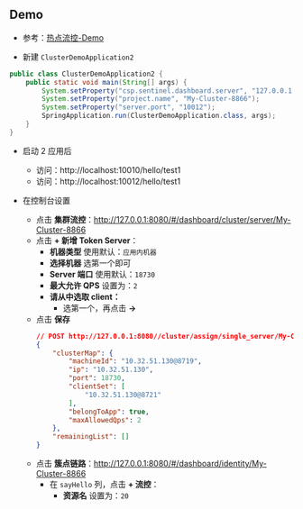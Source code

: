 ## Demo
- 参考：[热点流控-Demo](热点流控.md#demo)

- 新建 `ClusterDemoApplication2`
```java
public class ClusterDemoApplication2 {
    public static void main(String[] args) {
        System.setProperty("csp.sentinel.dashboard.server", "127.0.0.1:8080");
        System.setProperty("project.name", "My-Cluster-8866");
        System.setProperty("server.port", "10012");
        SpringApplication.run(ClusterDemoApplication.class, args);
    }
}
```

- 启动 2 应用后
  - 访问：http://localhost:10010/hello/test1
  - 访问：http://localhost:10012/hello/test1

- 在控制台设置
  - 点击 **集群流控**：http://127.0.0.1:8080/#/dashboard/cluster/server/My-Cluster-8866
  - 点击 **+ 新增 Token Server**：
    - **机器类型** 使用默认：`应用内机器`
    - **选择机器** 选第一个即可
    - **Server 端口** 使用默认：`18730`
    - **最大允许 QPS** 设置为：`2`
    - **请从中选取 client：**
      - 选第一个，再点击 **→**
  - 点击 **保存**
    ```json
    // POST http://127.0.0.1:8080//cluster/assign/single_server/My-Cluster-8866
    {
        "clusterMap": {
            "machineId": "10.32.51.130@8719",
            "ip": "10.32.51.130",
            "port": 18730,
            "clientSet": [
                "10.32.51.130@8721"
            ],
            "belongToApp": true,
            "maxAllowedQps": 2
        },
        "remainingList": []
    }
    ```
  - 点击 **簇点链路**：http://127.0.0.1:8080/#/dashboard/identity/My-Cluster-8866
    - 在 `sayHello` 列，点击 **+ 流控**：
      - **资源名** 设置为：`20`